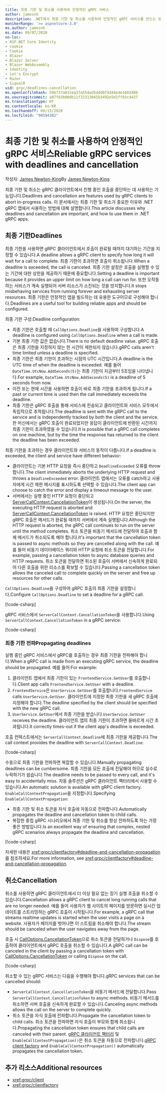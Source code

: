 ```yaml
---
title: 최종 기한 및 취소를 사용하여 안정적인 gRPC 서비스
author: jamesnk
description: .NET에서 최종 기한 및 취소를 사용하여 안정적인 gRPC 서비스를 만드는 방법에 대해 알아봅니다.
monikerRange: '>= aspnetcore-3.0'
ms.author: jamesnk
ms.date: 09/07/2020
no-loc:
- ASP.NET Core Identity
- cookie
- Cookie
- Blazor
- Blazor Server
- Blazor WebAssembly
- Identity
- Let's Encrypt
- Razor
- SignalR
uid: grpc/deadlines-cancellation
ms.openlocfilehash: 59b737a032ea37a554ad5ddd0f4d44e4e1602d88
ms.sourcegitcommit: a07f83b00db11f32313045b3492e5d1ff83c4437
ms.translationtype: HT
ms.contentlocale: ko-KR
ms.lasthandoff: 09/15/2020
ms.locfileid: "90594382"
---
```

# <a name="reliable-grpc-services-with-deadlines-and-cancellation"></a><span data-ttu-id="485b7-103">최종 기한 및 취소를 사용하여 안정적인 gRPC 서비스</span><span class="sxs-lookup"><span data-stu-id="485b7-103">Reliable gRPC services with deadlines and cancellation</span></span>

<span data-ttu-id="485b7-104">작성자: [James Newton-King](https://twitter.com/jamesnk)</span><span class="sxs-lookup"><span data-stu-id="485b7-104">By [James Newton-King](https://twitter.com/jamesnk)</span></span>

<span data-ttu-id="485b7-105">최종 기한 및 취소는 gRPC 클라이언트에서 진행 중인 호출을 중단하는 데 사용하는 기능입니다.</span><span class="sxs-lookup"><span data-stu-id="485b7-105">Deadlines and cancellation are features used by gRPC clients to abort in-progress calls.</span></span> <span data-ttu-id="485b7-106">이 문서에서는 최종 기한 및 취소가 중요한 이유와 .NET gRPC 앱에서 사용하는 방법에 대해 설명합니다.</span><span class="sxs-lookup"><span data-stu-id="485b7-106">This article discusses why deadlines and cancellation are important, and how to use them in .NET gRPC apps.</span></span>

## <a name="deadlines"></a><span data-ttu-id="485b7-107">최종 기한</span><span class="sxs-lookup"><span data-stu-id="485b7-107">Deadlines</span></span>

<span data-ttu-id="485b7-108">최종 기한을 사용하면 gRPC 클라이언트에서 호출이 완료될 때까지 대기하는 기간을 지정할 수 있습니다.</span><span class="sxs-lookup"><span data-stu-id="485b7-108">A deadline allows a gRPC client to specify how long it will wait for a call to complete.</span></span> <span data-ttu-id="485b7-109">최종 기한이 초과하면 호출이 취소됩니다.</span><span class="sxs-lookup"><span data-stu-id="485b7-109">When a deadline is exceeded, the call is canceled.</span></span> <span data-ttu-id="485b7-110">최종 기한 설정은 호출을 실행할 수 있는 기간에 대한 상한을 제공하기 때문에 중요합니다.</span><span class="sxs-lookup"><span data-stu-id="485b7-110">Setting a deadline is important because it provides an upper limit on how long a call can run for.</span></span> <span data-ttu-id="485b7-111">또한 오작동하는 서비스가 계속 실행되어 서버 리소스가 소진되는 것을 방지합니다.</span><span class="sxs-lookup"><span data-stu-id="485b7-111">It stops misbehaving services from running forever and exhausting server resources.</span></span> <span data-ttu-id="485b7-112">최종 기한은 안정적인 앱을 빌드하는 데 유용한 도구이므로 구성해야 합니다.</span><span class="sxs-lookup"><span data-stu-id="485b7-112">Deadlines are a useful tool for building reliable apps and should be configured.</span></span>

<span data-ttu-id="485b7-113">최종 기한 구성:</span><span class="sxs-lookup"><span data-stu-id="485b7-113">Deadline configuration:</span></span>

* <span data-ttu-id="485b7-114">최종 기한은 호출할 때 `CallOptions.Deadline`을 사용하여 구성합니다.</span><span class="sxs-lookup"><span data-stu-id="485b7-114">A deadline is configured using `CallOptions.Deadline` when a call is made.</span></span>
* <span data-ttu-id="485b7-115">기본 최종 기한 값은 없습니다.</span><span class="sxs-lookup"><span data-stu-id="485b7-115">There is no default deadline value.</span></span> <span data-ttu-id="485b7-116">gRPC 호출은 최종 기한을 지정하지 않는 한 시간이 제한되지 않습니다.</span><span class="sxs-lookup"><span data-stu-id="485b7-116">gRPC calls aren't time limited unless a deadline is specified.</span></span>
* <span data-ttu-id="485b7-117">최종 기한은 최종 기한이 초과하는 시점의 UTC 시간입니다.</span><span class="sxs-lookup"><span data-stu-id="485b7-117">A deadline is the UTC time of when the deadline is exceeded.</span></span> <span data-ttu-id="485b7-118">예를 들어 `DateTime.UtcNow.AddSeconds(5)`는 최종 기한이 지금부터 5초임을 나타냅니다.</span><span class="sxs-lookup"><span data-stu-id="485b7-118">For example, `DateTime.UtcNow.AddSeconds(5)` is a deadline of 5 seconds from now.</span></span>
* <span data-ttu-id="485b7-119">이전 또는 현재 시간을 사용하면 호출이 바로 최종 기한을 초과하게 됩니다.</span><span class="sxs-lookup"><span data-stu-id="485b7-119">If a past or current time is used then the call immediately exceeds the deadline.</span></span>
* <span data-ttu-id="485b7-120">최종 기한은 gRPC 호출을 통해 서비스에 전송되고 클라이언트와 서비스 모두에서 독립적으로 추적됩니다.</span><span class="sxs-lookup"><span data-stu-id="485b7-120">The deadline is sent with the gRPC call to the service and is independently tracked by both the client and the service.</span></span> <span data-ttu-id="485b7-121">한 머신에서는 gRPC 호출이 완료되었지만 응답이 클라이언트에 반환된 시간까지 최종 기한이 초과하였을 수 있습니다.</span><span class="sxs-lookup"><span data-stu-id="485b7-121">It is possible that a gRPC call completes on one machine, but by the time the response has returned to the client the deadline has been exceeded.</span></span>

<span data-ttu-id="485b7-122">최종 기한을 초과하는 경우 클라이언트와 서비스의 동작이 다릅니다.</span><span class="sxs-lookup"><span data-stu-id="485b7-122">If a deadline is exceeded, the client and service have different behavior:</span></span>

* <span data-ttu-id="485b7-123">클라이언트는 기본 HTTP 요청을 즉시 중단하고 `DeadlineExceeded` 오류를 throw합니다.</span><span class="sxs-lookup"><span data-stu-id="485b7-123">The client immediately aborts the underlying HTTP request and throws a `DeadlineExceeded` error.</span></span> <span data-ttu-id="485b7-124">클라이언트 앱에서는 오류를 catch하고 사용자에게 시간 제한 메시지를 표시하도록 선택할 수 있습니다.</span><span class="sxs-lookup"><span data-stu-id="485b7-124">The client app can choose to catch the error and display a timeout message to the user.</span></span>
* <span data-ttu-id="485b7-125">서버에서는 실행 중인 HTTP 요청이 중단되고 [ServerCallContext.CancellationToken](xref:System.Threading.CancellationToken)이 생성됩니다.</span><span class="sxs-lookup"><span data-stu-id="485b7-125">On the server, the executing HTTP request is aborted and [ServerCallContext.CancellationToken](xref:System.Threading.CancellationToken) is raised.</span></span> <span data-ttu-id="485b7-126">HTTP 요청은 중단되지만 gRPC 호출은 메서드가 완료될 때까지 서버에서 계속 실행됩니다.</span><span class="sxs-lookup"><span data-stu-id="485b7-126">Although the HTTP request is aborted, the gRPC call continues to run on the server until the method completes.</span></span> <span data-ttu-id="485b7-127">취소 토큰을 비동기 메서드에 전달하여 호출과 함께 메서드가 취소되도록 해야 합니다.</span><span class="sxs-lookup"><span data-stu-id="485b7-127">It's important that the cancellation token is passed to async methods so they are cancelled along with the call.</span></span> <span data-ttu-id="485b7-128">예를 들어 비동기 데이터베이스 쿼리와 HTTP 요청에 취소 토큰을 전달합니다.</span><span class="sxs-lookup"><span data-stu-id="485b7-128">For example, passing a cancellation token to async database queries and HTTP requests.</span></span> <span data-ttu-id="485b7-129">취소 토큰을 전달하면 취소된 호출이 서버에서 신속하게 완료되어 다른 호출을 위한 리소스를 확보할 수 있습니다.</span><span class="sxs-lookup"><span data-stu-id="485b7-129">Passing a cancellation token allows the canceled call to complete quickly on the server and free up resources for other calls.</span></span>

<span data-ttu-id="485b7-130">`CallOptions.Deadline`을 구성하여 gRPC 호출의 최종 기한을 설정합니다.</span><span class="sxs-lookup"><span data-stu-id="485b7-130">Configure `CallOptions.Deadline` to set a deadline for a gRPC call:</span></span>

[!code-csharp[](~/grpc/deadlines-cancellation/deadline-client.cs?highlight=7,12)]

<span data-ttu-id="485b7-131">gRPC 서비스에서 `ServerCallContext.CancellationToken`을 사용합니다.</span><span class="sxs-lookup"><span data-stu-id="485b7-131">Using `ServerCallContext.CancellationToken` in a gRPC service:</span></span>

[!code-csharp[](~/grpc/deadlines-cancellation/deadline-server.cs?highlight=5)]

### <a name="propagating-deadlines"></a><span data-ttu-id="485b7-132">최종 기한 전파</span><span class="sxs-lookup"><span data-stu-id="485b7-132">Propagating deadlines</span></span>

<span data-ttu-id="485b7-133">실행 중인 gRPC 서비스에서 gRPC를 호출하는 경우 최종 기한을 전파해야 합니다.</span><span class="sxs-lookup"><span data-stu-id="485b7-133">When a gRPC call is made from an executing gRPC service, the deadline should be propagated.</span></span> <span data-ttu-id="485b7-134">예를 들어:</span><span class="sxs-lookup"><span data-stu-id="485b7-134">For example:</span></span>

1. <span data-ttu-id="485b7-135">클라이언트 앱에서 최종 기한이 있는 `FrontendService.GetUser`를 호출합니다.</span><span class="sxs-lookup"><span data-stu-id="485b7-135">Client app calls `FrontendService.GetUser` with a deadline.</span></span>
2. <span data-ttu-id="485b7-136">`FrontendService`은 `UserService.GetUser`를 호출합니다.</span><span class="sxs-lookup"><span data-stu-id="485b7-136">`FrontendService` calls `UserService.GetUser`.</span></span> <span data-ttu-id="485b7-137">클라이언트에 지정된 최종 기한을 새 gRPC 호출에 지정해야 합니다.</span><span class="sxs-lookup"><span data-stu-id="485b7-137">The deadline specified by the client should be specified with the new gRPC call.</span></span>
3. <span data-ttu-id="485b7-138">`UserService.GetUser`에서 최종 기한을 받습니다.</span><span class="sxs-lookup"><span data-stu-id="485b7-138">`UserService.GetUser` receives the deadline.</span></span> <span data-ttu-id="485b7-139">클라이언트 앱의 최종 기한이 초과하면 올바르게 시간 초과됩니다.</span><span class="sxs-lookup"><span data-stu-id="485b7-139">It correctly times-out if the client app's deadline is exceeded.</span></span>

<span data-ttu-id="485b7-140">호출 컨텍스트에서는 `ServerCallContext.Deadline`에 최종 기한을 제공합니다.</span><span class="sxs-lookup"><span data-stu-id="485b7-140">The call context provides the deadline with `ServerCallContext.Deadline`:</span></span>

[!code-csharp[](~/grpc/deadlines-cancellation/deadline-propagate.cs?highlight=7)]

<span data-ttu-id="485b7-141">수동으로 최종 기한을 전파하면 복잡할 수 있습니다.</span><span class="sxs-lookup"><span data-stu-id="485b7-141">Manually propagating deadlines can be cumbersome.</span></span> <span data-ttu-id="485b7-142">최종 기한을 모든 호출에 전달해야 하므로 실수로 누락하기가 쉽습니다.</span><span class="sxs-lookup"><span data-stu-id="485b7-142">The deadline needs to be passed to every call, and it's easy to accidentally miss.</span></span> <span data-ttu-id="485b7-143">자동 솔루션은 gRPC 클라이언트 팩터리에서 사용할 수 있습니다.</span><span class="sxs-lookup"><span data-stu-id="485b7-143">An automatic solution is available with gRPC client factory.</span></span> <span data-ttu-id="485b7-144">`EnableCallContextPropagation`을 지정합니다.</span><span class="sxs-lookup"><span data-stu-id="485b7-144">Specifying `EnableCallContextPropagation`:</span></span>

* <span data-ttu-id="485b7-145">최종 기한 및 취소 토큰을 자식 호출에 자동으로 전파합니다.</span><span class="sxs-lookup"><span data-stu-id="485b7-145">Automatically propagates the deadline and cancellation token to child calls.</span></span>
* <span data-ttu-id="485b7-146">복잡한 중첩 gRPC 시나리오에서 최종 기한 및 취소를 항상 전파하도록 하는 가장 좋은 방법입니다.</span><span class="sxs-lookup"><span data-stu-id="485b7-146">Is an excellent way of ensuring that complex, nested gRPC scenarios always propagate the deadline and cancellation.</span></span>

[!code-csharp[](~/grpc/deadlines-cancellation/clientfactory-propagate.cs?highlight=6)]

<span data-ttu-id="485b7-147">자세한 내용은 <xref:grpc/clientfactory#deadline-and-cancellation-propagation>를 참조하세요.</span><span class="sxs-lookup"><span data-stu-id="485b7-147">For more information, see <xref:grpc/clientfactory#deadline-and-cancellation-propagation>.</span></span>

## <a name="cancellation"></a><span data-ttu-id="485b7-148">취소</span><span class="sxs-lookup"><span data-stu-id="485b7-148">Cancellation</span></span>

<span data-ttu-id="485b7-149">취소를 사용하면 gRPC 클라이언트에서 더 이상 필요 없는 장기 실행 호출을 취소할 수 있습니다.</span><span class="sxs-lookup"><span data-stu-id="485b7-149">Cancellation allows a gRPC client to cancel long running calls that are no longer needed.</span></span> <span data-ttu-id="485b7-150">예를 들어 사용자가 웹 사이트의 페이지를 방문하면 실시간 업데이트를 스트리밍하는 gRPC 호출이 시작됩니다.</span><span class="sxs-lookup"><span data-stu-id="485b7-150">For example, a gRPC call that streams realtime updates is started when the user visits a page on a website.</span></span> <span data-ttu-id="485b7-151">사용자가 페이지를 벗어나면 이 스트림을 취소해야 합니다.</span><span class="sxs-lookup"><span data-stu-id="485b7-151">The stream should be canceled when the user navigates away from the page.</span></span>

<span data-ttu-id="485b7-152">호출 시 [CallOptions.CancellationToken](xref:System.Threading.CancellationToken)으로 취소 토큰을 전달하거나 `Dispose`를 호출하여 클라이언트에서 gRPC 호출을 취소할 수 있습니다.</span><span class="sxs-lookup"><span data-stu-id="485b7-152">A gRPC call can be canceled in the client by passing a cancellation token with [CallOptions.CancellationToken](xref:System.Threading.CancellationToken) or calling `Dispose` on the call.</span></span>

[!code-csharp[](~/grpc/deadlines-cancellation/cancellation-client.cs?highlight=19)]

<span data-ttu-id="485b7-153">취소할 수 있는 gRPC 서비스는 다음을 수행해야 합니다.</span><span class="sxs-lookup"><span data-stu-id="485b7-153">gRPC services that can be cancelled should:</span></span>
* <span data-ttu-id="485b7-154">`ServerCallContext.CancellationToken`을 비동기 메서드에 전달합니다.</span><span class="sxs-lookup"><span data-stu-id="485b7-154">Pass `ServerCallContext.CancellationToken` to async methods.</span></span> <span data-ttu-id="485b7-155">비동기 메서드를 취소하면 서버 호출을 신속하게 완료할 수 있습니다.</span><span class="sxs-lookup"><span data-stu-id="485b7-155">Canceling async methods allows the call on the server to complete quickly.</span></span>
* <span data-ttu-id="485b7-156">취소 토큰을 자식 호출에 전파합니다.</span><span class="sxs-lookup"><span data-stu-id="485b7-156">Propagate the cancellation token to child calls.</span></span> <span data-ttu-id="485b7-157">취소 토큰을 전파하면 자식 호출이 부모와 함께 취소됩니다.</span><span class="sxs-lookup"><span data-stu-id="485b7-157">Propagating the cancellation token ensures that child calls are canceled with their parent.</span></span> <span data-ttu-id="485b7-158">[gRPC 클라이언트 팩터리](xref:grpc/clientfactory) 및 `EnableCallContextPropagation()`은 취소 토큰을 자동으로 전파합니다.</span><span class="sxs-lookup"><span data-stu-id="485b7-158">[gRPC client factory](xref:grpc/clientfactory) and `EnableCallContextPropagation()` automatically propagates the cancellation token.</span></span>

## <a name="additional-resources"></a><span data-ttu-id="485b7-159">추가 리소스</span><span class="sxs-lookup"><span data-stu-id="485b7-159">Additional resources</span></span>

* <xref:grpc/client>
* <xref:grpc/clientfactory>
